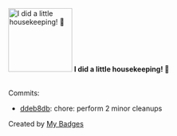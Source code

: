 <img src="https://my-badges.github.io/my-badges/chore-commit.png" alt="I did a little housekeeping! 🧹" title="I did a little housekeeping! 🧹" width="128">
<strong>I did a little housekeeping! 🧹</strong>
<br><br>

Commits:

- <a href="https://github.com/Andykrvua/anex/commit/ddeb8dbed30b76eb63368675bfa43eaabc127bb6">ddeb8db</a>: chore: perform 2 minor cleanups


Created by <a href="https://github.com/my-badges/my-badges">My Badges</a>
